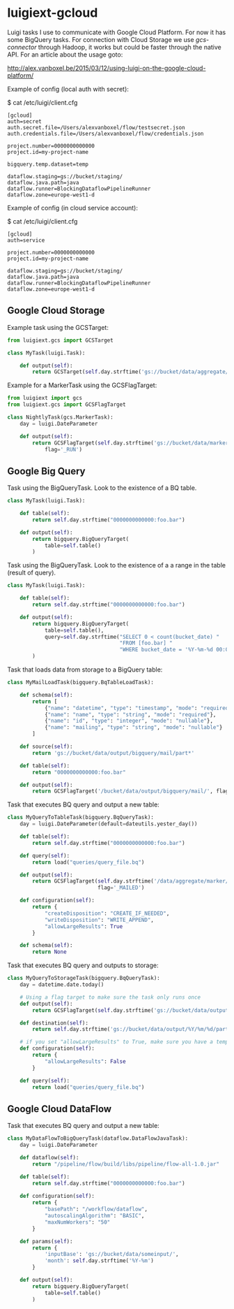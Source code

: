 # luigiext-gcloud

Luigi tasks I use to communicate with Google Cloud Platform. For now it has some 
BigQuery tasks. For connection with Cloud Storage we use *gcs-connector* through
Hadoop, it works but could be faster through the native API. For an article about 
the usage goto: 

http://alex.vanboxel.be/2015/03/12/using-luigi-on-the-google-cloud-platform/


Example of config (local auth with secret):

 $ cat /etc/luigi/client.cfg

```
[gcloud]
auth=secret
auth.secret.file=/Users/alexvanboxel/flow/testsecret.json
auth.credentials.file=/Users/alexvanboxel/flow/credentials.json

project.number=0000000000000
project.id=my-project-name

bigquery.temp.dataset=temp

dataflow.staging=gs://bucket/staging/
dataflow.java.path=java
dataflow.runner=BlockingDataflowPipelineRunner
dataflow.zone=europe-west1-d
```

Example of config (in cloud service account):

 $ cat /etc/luigi/client.cfg

```
[gcloud]
auth=service

project.number=0000000000000
project.id=my-project-name

dataflow.staging=gs://bucket/staging/
dataflow.java.path=java
dataflow.runner=BlockingDataflowPipelineRunner
dataflow.zone=europe-west1-d
```

## Google Cloud Storage

Example task using the GCSTarget:

```python
from luigiext.gcs import GCSTarget

class MyTask(luigi.Task):

    def output(self):
        return GCSTarget(self.day.strftime('gs://bucket/data/aggregate/daily/foobar/%Y/%m/%d/'))
```

Example for a MarkerTask using the GCSFlagTarget: 

```python
from luigiext import gcs
from luigiext.gcs import GCSFlagTarget

class NightlyTask(gcs.MarkerTask):
    day = luigi.DateParameter

    def output(self):
        return GCSFlagTarget(self.day.strftime('gs://bucket/data/marker/foobar/%Y/%m/%d/'), 
            flag='_RUN')

```

## Google Big Query

Task using the BigQueryTask. Look to the existence of a BQ table.

```python
class MyTask(luigi.Task):

    def table(self):
        return self.day.strftime("0000000000000:foo.bar")

    def output(self):
        return bigquery.BigQueryTarget(
            table=self.table()
        )
```

Task using the BigQueryTask. Look to the existence of a a range in the table (result of query).

```python
class MyTask(luigi.Task):

    def table(self):
        return self.day.strftime("0000000000000:foo.bar")

    def output(self):
        return bigquery.BigQueryTarget(
            table=self.table(),
            query=self.day.strftime("SELECT 0 < count(bucket_date) "
                                    "FROM [foo.bar] "
                                    "WHERE bucket_date = '%Y-%m-%d 00:00:00 UTC'"),
        )
```

Task that loads data from storage to a BigQuery table:

```python
class MyMailLoadTask(bigquery.BqTableLoadTask):

    def schema(self):
        return [
            {"name": "datetime", "type": "timestamp", "mode": "required"},
            {"name": "name", "type": "string", "mode": "required"},
            {"name": "id", "type": "integer", "mode": "nullable"},
            {"name": "mailing", "type": "string", "mode": "nullable"}
        ]

    def source(self):
        return 'gs://bucket/data/output/bigquery/mail/part*'

    def table(self):
        return "0000000000000:foo.bar"

    def output(self):
        return GCSFlagTarget('/bucket/data/output/bigquery/mail/', flag='_EXPORTED')
```

Task that executes BQ query and output a new table:

```python
class MyQueryToTableTask(bigquery.BqQueryTask):
    day = luigi.DateParameter(default=dateutils.yester_day())

    def table(self):
        return self.day.strftime("0000000000000:foo.bar")

    def query(self):
        return load("queries/query_file.bq")

    def output(self):
        return GCSFlagTarget(self.day.strftime('/data/aggregate/marker/mail/%Y/%m/%d/'),
                             flag='_MAILED')

    def configuration(self):
        return {
            "createDisposition": "CREATE_IF_NEEDED",
            "writeDisposition": "WRITE_APPEND",
            "allowLargeResults": True
        }

    def schema(self):
        return None

```

Task that executes BQ query and outputs to storage:

```python
class MyQueryToStorageTask(bigquery.BqQueryTask):
    day = datetime.date.today()

    # Using a flag target to make sure the task only runs once
    def output(self):
        return GCSFlagTarget(self.day.strftime('gs://bucket/data/output/%Y/%m/%d/',flag='_PHASE_03_SQLEXPORT'))

    def destination(self):
        return self.day.strftime('gs://bucket/data/output/%Y/%m/%d/part-r-*.avro')

    # if you set "allowLargeResults" to True, make sure you have a temp DataSet configured
    def configuration(self):
        return {
            "allowLargeResults": False
        }

    def query(self):
        return load("queries/query_file.bq")

```



## Google Cloud DataFlow

Task that executes BQ query and output a new table:

```python
class MyDataFlowToBigQueryTask(dataflow.DataFlowJavaTask):
    day = luigi.DateParameter

    def dataflow(self):
        return "/pipeline/flow/build/libs/pipeline/flow-all-1.0.jar"

    def table(self):
        return self.day.strftime("0000000000000:foo.bar")
 
    def configuration(self):
        return {
            "basePath": "/workflow/dataflow",
            "autoscalingAlgorithm": "BASIC",
            "maxNumWorkers": "50"
        }

    def params(self):
        return {
            'inputBase': 'gs://bucket/data/someinput/',
            'month': self.day.strftime('%Y-%m')
        }

    def output(self):
        return bigquery.BigQueryTarget(
            table=self.table()
        )
```

